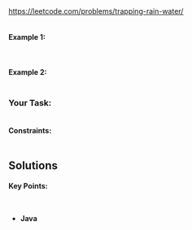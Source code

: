 ## 


https://leetcode.com/problems/trapping-rain-water/


```

```


#### Example 1:

```


```

#### Example 2:
```

```
### Your Task:

```

```

#### Constraints:
```

```

## Solutions

#### Key Points:
```


```

* **Java**

```

```


